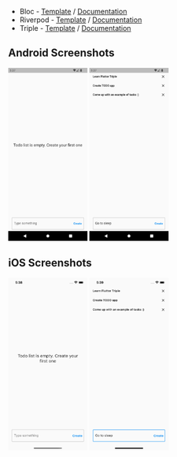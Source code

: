  - Bloc - [Template](bloc/) / [Documentation](https://bloclibrary.dev/#/)
 - Riverpod - [Template](riverpod/) / [Documentation](https://riverpod.dev/)
 - Triple - [Template](triple/) / [Documentation](https://triple.flutterando.com.br/)

 ## Android Screenshots
<p>
<img src="/doc/preview/android_empty_list.png" width="32%"/>
<img src="/doc/preview/android_filled_list.png" width="32%"/>
</p>

## iOS Screenshots
<p>
<img src="/doc/preview/ios_empty_list.png" width="32%"/>
<img src="/doc/preview/ios_filled_list.png" width="32%"/>
</p>